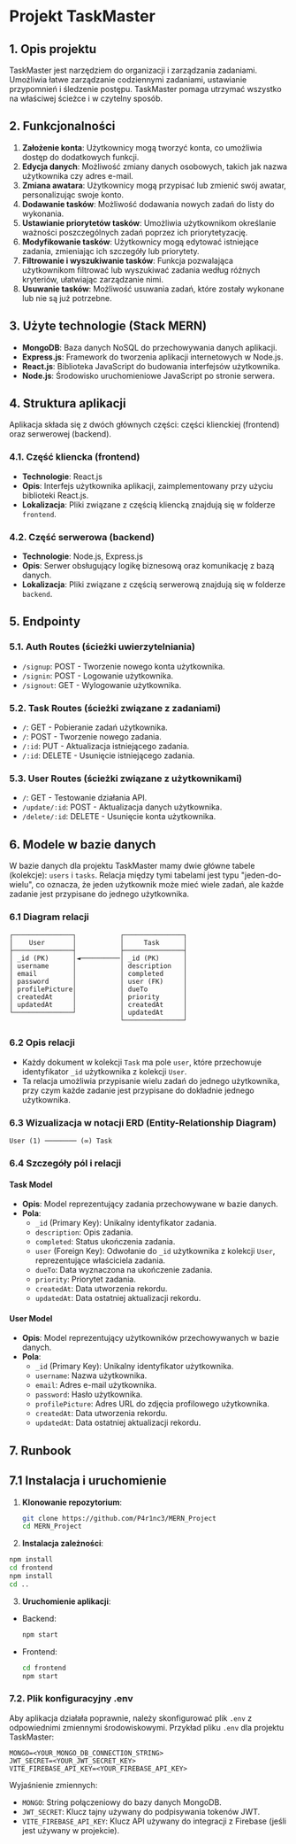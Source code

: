 # Projekt TaskMaster

## 1. Opis projektu
TaskMaster jest narzędziem do organizacji i zarządzania zadaniami. Umożliwia łatwe zarządzanie codziennymi zadaniami, ustawianie przypomnień i śledzenie postępu. TaskMaster pomaga utrzymać wszystko na właściwej ścieżce i w czytelny sposób.

## 2. Funkcjonalności
1. **Założenie konta**: Użytkownicy mogą tworzyć konta, co umożliwia dostęp do dodatkowych funkcji.
2. **Edycja danych**: Możliwość zmiany danych osobowych, takich jak nazwa użytkownika czy adres e-mail.
3. **Zmiana awatara**: Użytkownicy mogą przypisać lub zmienić swój awatar, personalizując swoje konto.
4. **Dodawanie tasków**: Możliwość dodawania nowych zadań do listy do wykonania.
5. **Ustawianie priorytetów tasków**: Umożliwia użytkownikom określanie ważności poszczególnych zadań poprzez ich priorytetyzację.
6. **Modyfikowanie tasków**: Użytkownicy mogą edytować istniejące zadania, zmieniając ich szczegóły lub priorytety.
7. **Filtrowanie i wyszukiwanie tasków**: Funkcja pozwalająca użytkownikom filtrować lub wyszukiwać zadania według różnych kryteriów, ułatwiając zarządzanie nimi.
8. **Usuwanie tasków**: Możliwość usuwania zadań, które zostały wykonane lub nie są już potrzebne.

## 3. Użyte technologie (Stack MERN)
- **MongoDB**: Baza danych NoSQL do przechowywania danych aplikacji.
- **Express.js**: Framework do tworzenia aplikacji internetowych w Node.js.
- **React.js**: Biblioteka JavaScript do budowania interfejsów użytkownika.
- **Node.js**: Środowisko uruchomieniowe JavaScript po stronie serwera.

## 4. Struktura aplikacji
Aplikacja składa się z dwóch głównych części: części klienckiej (frontend) oraz serwerowej (backend).

### 4.1. Część kliencka (frontend)
- **Technologie**: React.js
- **Opis**: Interfejs użytkownika aplikacji, zaimplementowany przy użyciu biblioteki React.js.
- **Lokalizacja**: Pliki związane z częścią kliencką znajdują się w folderze `frontend`.

### 4.2. Część serwerowa (backend)
- **Technologie**: Node.js, Express.js
- **Opis**: Serwer obsługujący logikę biznesową oraz komunikację z bazą danych.
- **Lokalizacja**: Pliki związane z częścią serwerową znajdują się w folderze `backend`.

## 5. Endpointy
### 5.1. Auth Routes (ścieżki uwierzytelniania)
- `/signup`: POST - Tworzenie nowego konta użytkownika.
- `/signin`: POST - Logowanie użytkownika.
- `/signout`: GET - Wylogowanie użytkownika.

### 5.2. Task Routes (ścieżki związane z zadaniami)
- `/`: GET - Pobieranie zadań użytkownika.
- `/`: POST - Tworzenie nowego zadania.
- `/:id`: PUT - Aktualizacja istniejącego zadania.
- `/:id`: DELETE - Usunięcie istniejącego zadania.

### 5.3. User Routes (ścieżki związane z użytkownikami)
- `/`: GET - Testowanie działania API.
- `/update/:id`: POST - Aktualizacja danych użytkownika.
- `/delete/:id`: DELETE - Usunięcie konta użytkownika.

## 6. Modele w bazie danych

W bazie danych dla projektu TaskMaster mamy dwie główne tabele (kolekcje): `users` i `tasks`. Relacja między tymi tabelami jest typu "jeden-do-wielu", co oznacza, że jeden użytkownik może mieć wiele zadań, ale każde zadanie jest przypisane do jednego użytkownika.

### 6.1 Diagram relacji

```plaintext
┌───────────────┐           ┌───────────────┐
│    User       │           │     Task      │
├───────────────┤           ├───────────────┤
│ _id (PK)      │◄──────────│ _id (PK)      │
│ username      │           │ description   │
│ email         │           │ completed     │
│ password      │           │ user (FK)     │
│ profilePicture│           │ dueTo         │
│ createdAt     │           │ priority      │
│ updatedAt     │           │ createdAt     │
└───────────────┘           │ updatedAt     │
                            └───────────────┘
```

### 6.2 Opis relacji
- Każdy dokument w kolekcji `Task` ma pole `user`, które przechowuje identyfikator `_id` użytkownika z kolekcji `User`.
- Ta relacja umożliwia przypisanie wielu zadań do jednego użytkownika, przy czym każde zadanie jest przypisane do dokładnie jednego użytkownika.

### 6.3 Wizualizacja w notacji ERD (Entity-Relationship Diagram)

```plaintext
User (1) ──────── (∞) Task
```

### 6.4 Szczegóły pól i relacji

#### Task Model
- **Opis**: Model reprezentujący zadania przechowywane w bazie danych.
- **Pola**:
  - `_id` (Primary Key): Unikalny identyfikator zadania.
  - `description`: Opis zadania.
  - `completed`: Status ukończenia zadania.
  - `user` (Foreign Key): Odwołanie do `_id` użytkownika z kolekcji `User`, reprezentujące właściciela zadania.
  - `dueTo`: Data wyznaczona na ukończenie zadania.
  - `priority`: Priorytet zadania.
  - `createdAt`: Data utworzenia rekordu.
  - `updatedAt`: Data ostatniej aktualizacji rekordu.

#### User Model
- **Opis**: Model reprezentujący użytkowników przechowywanych w bazie danych.
- **Pola**:
  - `_id` (Primary Key): Unikalny identyfikator użytkownika.
  - `username`: Nazwa użytkownika.
  - `email`: Adres e-mail użytkownika.
  - `password`: Hasło użytkownika.
  - `profilePicture`: Adres URL do zdjęcia profilowego użytkownika.
  - `createdAt`: Data utworzenia rekordu.
  - `updatedAt`: Data ostatniej aktualizacji rekordu.

## 7. Runbook

## 7.1 Instalacja i uruchomienie
1. **Klonowanie repozytorium**:
   ```bash
   git clone https://github.com/P4r1nc3/MERN_Project
   cd MERN_Project
   ```
2.  **Instalacja zależności**:
   ```bash
   npm install
   cd frontend
   npm install
   cd ..
   ```
3. **Uruchomienie aplikacji**:
  - Backend:
    ```bash
    npm start
    ```
  - Frontend:
    ```bash
    cd frontend
    npm start
    ```
### 7.2. Plik konfiguracyjny .env
Aby aplikacja działała poprawnie, należy skonfigurować plik `.env` z odpowiednimi zmiennymi środowiskowymi. Przykład pliku `.env` dla projektu TaskMaster:

```plaintext
MONGO=<YOUR_MONGO_DB_CONNECTION_STRING>
JWT_SECRET=<YOUR_JWT_SECRET_KEY>
VITE_FIREBASE_API_KEY=<YOUR_FIREBASE_API_KEY>
```

Wyjaśnienie zmiennych:
- `MONGO`: String połączeniowy do bazy danych MongoDB.
- `JWT_SECRET`: Klucz tajny używany do podpisywania tokenów JWT.
- `VITE_FIREBASE_API_KEY`: Klucz API używany do integracji z Firebase (jeśli jest używany w projekcie).